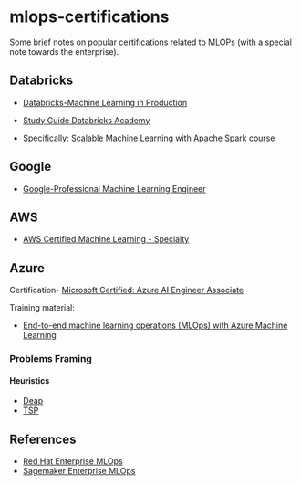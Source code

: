 # mlops-certifications

Some brief notes on popular certifications related to MLOPs (with a special note towards the enterprise).

## Databricks

* [Databricks-Machine Learning in Production](https://www.databricks.com/learn/certification/machine-learning-professional)

* [Study Guide Databricks Academy](https://customer-academy.databricks.com/learn/mycourses)
* Specifically:  Scalable Machine Learning with Apache Spark course

## Google 

* [Google-Professional Machine Learning Engineer](https://cloud.google.com/certification/machine-learning-engineer)

## AWS

* [AWS Certified Machine Learning - Specialty](https://aws.amazon.com/certification/certified-machine-learning-specialty/)


## Azure

Certification- [Microsoft Certified: Azure AI Engineer Associate](https://docs.microsoft.com/en-us/certifications/azure-ai-engineer/)

Training material:
* [End-to-end machine learning operations (MLOps) with Azure Machine Learning](https://docs.microsoft.com/en-us/learn/paths/build-first-machine-operations-workflow/)

### Problems Framing

#### Heuristics

* [Deap](https://deap.readthedocs.io/en/master/)
* [TSP](https://github.com/noahgift/or)

## References

* [Red Hat Enterprise MLOps](https://cloud.redhat.com/blog/enterprise-mlops-reference-design)
* [Sagemaker Enterprise MLOps](https://aws.amazon.com/blogs/machine-learning/mlops-foundation-roadmap-for-enterprises-with-amazon-sagemaker/)
